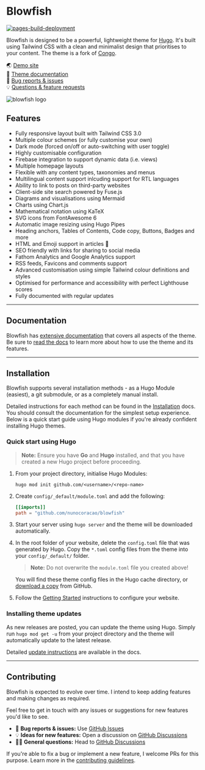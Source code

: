 # Blowfish

[![pages-build-deployment](https://github.com/nunocoracao/blowfish/actions/workflows/pages/pages-build-deployment/badge.svg)](https://github.com/nunocoracao/blowfish/actions/workflows/pages/pages-build-deployment)

Blowfish is designed to be a powerful, lightweight theme for [Hugo](https://gohugo.io). It's built using Tailwind CSS with a clean and minimalist design that prioritises to your content. The theme is a fork of [Congo](https://github.com/jpanther/congo).

🌏 [Demo site](https://nunocoracao.github.io/blowfish/)  
📑 [Theme documentation](https://nunocoracao.github.io/blowfish/docs/)  
🐛 [Bug reports & issues](https://github.com/nunocoracao/blowfish/issues)  
💡 [Questions & feature requests](https://github.com/nunocoracao/blowfish/discussions)

![blowfish logo](https://github.com/nunocoracao/blowfish/blob/main/logo.png?raw=true)


## Features

- Fully responsive layout built with Tailwind CSS 3.0
- Multiple colour schemes (or fully customise your own)
- Dark mode (forced on/off or auto-switching with user toggle)
- Highly customisable configuration
- Firebase integration to support dynamic data (i.e. views)
- Multiple homepage layouts
- Flexible with any content types, taxonomies and menus
- Multilingual content support inlcuding support for RTL languages
- Ability to link to posts on third-party websites
- Client-side site search powered by Fuse.js
- Diagrams and visualisations using Mermaid
- Charts using Chart.js
- Mathematical notation using KaTeX
- SVG icons from FontAwesome 6
- Automatic image resizing using Hugo Pipes
- Heading anchors, Tables of Contents, Code copy, Buttons, Badges and more
- HTML and Emoji support in articles 🎉
- SEO friendly with links for sharing to social media
- Fathom Analytics and Google Analytics support
- RSS feeds, Favicons and comments support
- Advanced customisation using simple Tailwind colour definitions and styles
- Optimised for performance and accessibility with perfect Lighthouse scores
- Fully documented with regular updates

---

## Documentation

Blowfish has [extensive documentation](https://nunocoracao.github.io/blowfish/docs/) that covers all aspects of the theme. Be sure to [read the docs](https://nunocoracao.github.io/blowfish/docs/) to learn more about how to use the theme and its features.

---

## Installation

Blowfish supports several installation methods - as a Hugo Module (easiest), a git submodule, or as a completely manual install.

Detailed instructions for each method can be found in the [Installation](https://nunocoracao.github.io/blowfish/docs/installation) docs. You should consult the documentation for the simplest setup experience. Below is a quick start guide using Hugo modules if you're already confident installing Hugo themes.

### Quick start using Hugo

> **Note:** Ensure you have **Go** and **Hugo** installed, and that you have created a new Hugo project before proceeding.

1. From your project directory, initialise Hugo Modules:

   ```shell
   hugo mod init github.com/<username>/<repo-name>
   ```

2. Create `config/_default/module.toml` and add the following:

   ```toml
   [[imports]]
   path = "github.com/nunocoracao/blowfish"
   ```

3. Start your server using `hugo server` and the theme will be downloaded automatically.

4. In the root folder of your website, delete the `config.toml` file that was generated by Hugo. Copy the `*.toml` config files from the theme into your `config/_default/` folder.

   > **Note:** Do not overwrite the `module.toml` file you created above!

   You will find these theme config files in the Hugo cache directory, or [download a copy](https://minhaskamal.github.io/DownGit/#/home?url=https://github.com/nunocoracao/blowfish/tree/main/config/_default) from GitHub.

5. Follow the [Getting Started](https://nunocoracao.github.io/blowfish/docs/getting-started/) instructions to configure your website.

### Installing theme updates

As new releases are posted, you can update the theme using Hugo. Simply run `hugo mod get -u` from your project directory and the theme will automatically update to the latest release.

Detailed [update instructions](https://nunocoracao.github.io/blowfish/docs/installation/#installing-updates) are available in the docs.

---

## Contributing

Blowfish is expected to evolve over time. I intend to keep adding features and making changes as required.

Feel free to get in touch with any issues or suggestions for new features you'd like to see.

- 🐛 **Bug reports & issues:** Use [GitHub Issues](https://github.com/nunocoracao/blowfish/issues)
- 💡 **Ideas for new features:** Open a discussion on [GitHub Discussions](https://github.com/nunocoracao/blowfish/discussions)
- 🙋‍♀️ **General questions:** Head to [GitHub Discussions](https://github.com/nunocoracao/blowfish/discussions)

If you're able to fix a bug or implement a new feature, I welcome PRs for this purpose. Learn more in the [contributing guidelines](https://github.com/nunocoracao/blowfish/blob/main/CONTRIBUTING.md).

